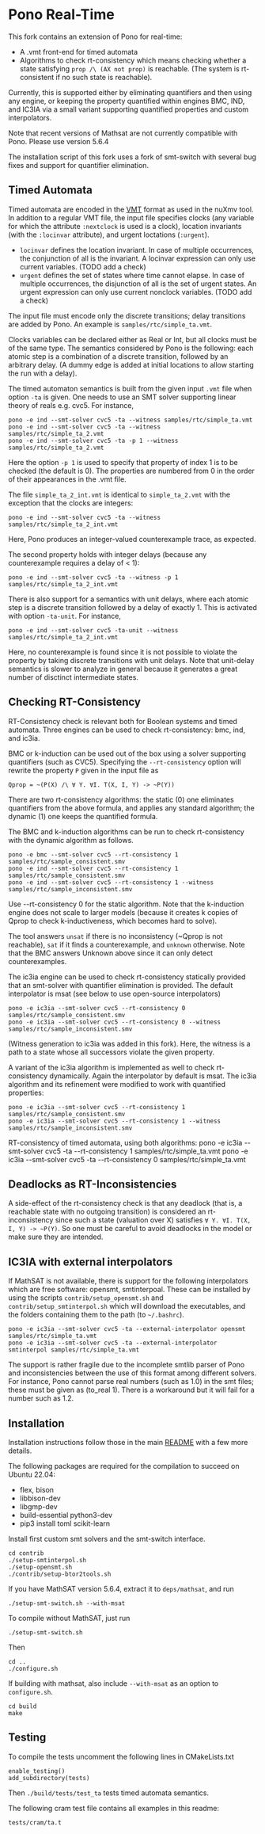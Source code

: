 # Pono Real-Time
This fork contains an extension of Pono for real-time:
- A .vmt front-end for timed automata
- Algorithms to check rt-consistency which means checking whether a state satisfying `prop /\ (AX not prop)` is reachable.
(The system is rt-consistent if no such state is reachable).

Currently, this is supported either by eliminating quantifiers and then using any engine, or keeping the property quantified within engines BMC, IND, and IC3IA via a small variant supporting quantified properties and custom interpolators.

Note that recent versions of Mathsat are not currently compatible with Pono. Please use version 5.6.4

The installation script of this fork uses a fork of smt-switch with several bug fixes and support for quantifier elimination.

## Timed Automata
Timed automata are encoded in the [VMT](https://vmt-lib.fbk.eu/) format as used in the nuXmv tool. In addition to
a regular VMT file, the input file specifies clocks (any variable for which the attribute `:nextclock` is used is a clock),
location invariants (with the `:locinvar` attribute), and urgent loctations (`:urgent`).

- `locinvar` defines the location invariant. In case of multiple occurrences, the conjunction of all is the invariant.
A locinvar expression can only use current variables. (TODO add a check)
- `urgent` defines the set of states where time cannot elapse. In case of multiple occurrences, the disjunction of all is the set of urgent states. An urgent expression can only use current nonclock variables. (TODO add a check)

The input file must encode only the discrete transitions; delay transitions are added by Pono.
An example is `samples/rtc/simple_ta.vmt`.

Clocks variables can be declared either as Real or Int, but all clocks must be of the same type.
The semantics considered by Pono is the following: each atomic step is a combination of a discrete transition, followed by an arbitrary delay.
(A dummy edge is added at initial locations to allow starting the run with a delay).

The timed automaton semantics is built from the given input `.vmt` file when option `-ta` is given.
One needs to use an SMT solver supporting linear theory of reals e.g. cvc5.
For instance,

    pono -e ind --smt-solver cvc5 -ta --witness samples/rtc/simple_ta.vmt
    pono -e ind --smt-solver cvc5 -ta --witness samples/rtc/simple_ta_2.vmt
    pono -e ind --smt-solver cvc5 -ta -p 1 --witness samples/rtc/simple_ta_2.vmt

Here the option `-p 1` is used to specify that property of index 1 is to be checked (the default is 0).
The properties are numbered from 0 in the order of their appearances in the .vmt file.

The file `simple_ta_2_int.vmt` is identical to `simple_ta_2.vmt` with the exception that the clocks are integers:

    pono -e ind --smt-solver cvc5 -ta --witness samples/rtc/simple_ta_2_int.vmt

Here, Pono produces an integer-valued counterexample trace, as expected.

The second property holds with integer delays (because any counterexample requires a delay of < 1):

    pono -e ind --smt-solver cvc5 -ta --witness -p 1 samples/rtc/simple_ta_2_int.vmt

There is also support for a semantics with unit delays, where each atomic step is a discrete transition followed by a delay of exactly 1.
This is activated with option `-ta-unit`. For instance,

    pono -e ind --smt-solver cvc5 -ta-unit --witness samples/rtc/simple_ta_2_int.vmt

Here, no counterexample is found since it is not possible to violate the property by taking discrete transitions with unit delays.
Note that unit-delay semantics is slower to analyze in general because it generates a great number of disctinct intermediate states.

## Checking RT-Consistency
RT-Consistency check is relevant both for Boolean systems and timed automata.
Three engines can be used to check rt-consistency: bmc, ind, and ic3ia.

BMC or k-induction can be used out of the box using a solver supporting quantifiers (such as CVC5).
Specifying the `--rt-consistency` option will rewrite the property `P` given in the input file as 

    Qprop = ~(P(X) /\ ∀ Y. ∀I. T(X, I, Y) -> ~P(Y))

There are two rt-consistency algorithms: the static (0) one eliminates quantifiers from the above formula,
and applies any standard algorithm; the dynamic (1) one keeps the quantified formula.

The BMC and k-induction algorithms can be run to check rt-consistency with the dynamic algorithm as follows.

    pono -e bmc --smt-solver cvc5 --rt-consistency 1 samples/rtc/sample_consistent.smv
    pono -e ind --smt-solver cvc5 --rt-consistency 1 samples/rtc/sample_consistent.smv
    pono -e ind --smt-solver cvc5 --rt-consistency 1 --witness samples/rtc/sample_inconsistent.smv

Use --rt-consistency 0 for the static algorithm.
Note that the k-induction engine does not scale to larger models (because it creates k copies of Qprop to check k-inductiveness, which becomes hard to solve).

The tool answers `unsat` if there is no inconsistency (~Qprop is not reachable),
`sat` if it finds a counterexample, and `unknown` otherwise.
Note that the BMC answers Unknown above since it can only detect counterexamples.

The ic3ia engine can be used to check rt-consistency statically provided that an smt-solver with quantifier elimination is provided.
The default interpolator is msat (see below to use open-source interpolators)

    pono -e ic3ia --smt-solver cvc5 --rt-consistency 0 samples/rtc/sample_consistent.smv
    pono -e ic3ia --smt-solver cvc5 --rt-consistency 0 --witness samples/rtc/sample_inconsistent.smv

(Witness generation to ic3ia was added in this fork).
Here, the witness is a path to a state whose all successors violate the given property.

A variant of the ic3ia algorithm is implemented as well to check rt-consistency dynamically. Again the interpolator by default is msat.
The ic3ia algorithm and its refinement were modified to work with quantified properties:

    pono -e ic3ia --smt-solver cvc5 --rt-consistency 1 samples/rtc/sample_consistent.smv
    pono -e ic3ia --smt-solver cvc5 --rt-consistency 1 --witness samples/rtc/sample_inconsistent.smv

RT-consistency of timed automata, using both algorithms:
    pono -e ic3ia --smt-solver cvc5 -ta --rt-consistency 1 samples/rtc/simple_ta.vmt
    pono -e ic3ia --smt-solver cvc5 -ta --rt-consistency 0 samples/rtc/simple_ta.vmt

## Deadlocks as RT-Inconsistencies
A side-effect of the rt-consistency check is that any deadlock (that is, a reachable state with no outgoing transition) is considered an rt-inconsistency since such a state (valuation over X) satisfies `∀ Y. ∀I. T(X, I, Y) -> ~P(Y)`. So one must be careful to avoid deadlocks in the model or make sure they are intended.

## IC3IA with external interpolators
If MathSAT is not available, there is support for the following interpolators which are free software: opensmt, smtinterpoal.
These can be installed by using the scripts `contrib/setup_opensmt.sh` and `contrib/setup_smtinterpol.sh` which will download the executables, and the folders containing them to the path (to `~/.bashrc`).

    pono -e ic3ia --smt-solver cvc5 -ta --external-interpolator opensmt samples/rtc/simple_ta.vmt
    pono -e ic3ia --smt-solver cvc5 -ta --external-interpolator smtinterpol samples/rtc/simple_ta.vmt

The support is rather fragile due to the incomplete smtlib parser of Pono and inconsistencies between the use of this format among different solvers. For instance, Pono cannot parse real numbers (such as 1.0) in the smt files; these must be given as (to_real 1). There is a workaround but it will fail for a number such as 1.2.

## Installation
Installation instructions follow those in the main [README](README) with a few more details.

The following packages are required for the compilation to succeed on Ubuntu 22.04:
- flex, bison
- libbison-dev
- libgmp-dev
- build-essential python3-dev
- pip3 install toml scikit-learn

Install first custom smt solvers and the smt-switch interface. 

    cd contrib
    ./setup-smtinterpol.sh
    ./setup-opensmt.sh
    ./contrib/setup-btor2tools.sh

If you have MathSAT version 5.6.4, extract it to `deps/mathsat`, and run

    ./setup-smt-switch.sh --with-msat

To compile without MathSAT, just run

    ./setup-smt-switch.sh
    
Then

    cd ..
    ./configure.sh

If building with mathsat, also include `--with-msat` as an option to `configure.sh`.

    cd build
    make 

## Testing
To compile the tests uncomment the following lines in CMakeLists.txt

    enable_testing()
    add_subdirectory(tests)

Then `./build/tests/test_ta` tests timed automata semantics.

The following cram test file contains all examples in this readme:

    tests/cram/ta.t